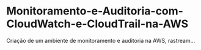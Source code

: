 # Monitoramento-e-Auditoria-com-CloudWatch-e-CloudTrail-na-AWS
Criação de um ambiente de monitoramento e auditoria na AWS, rastream...
